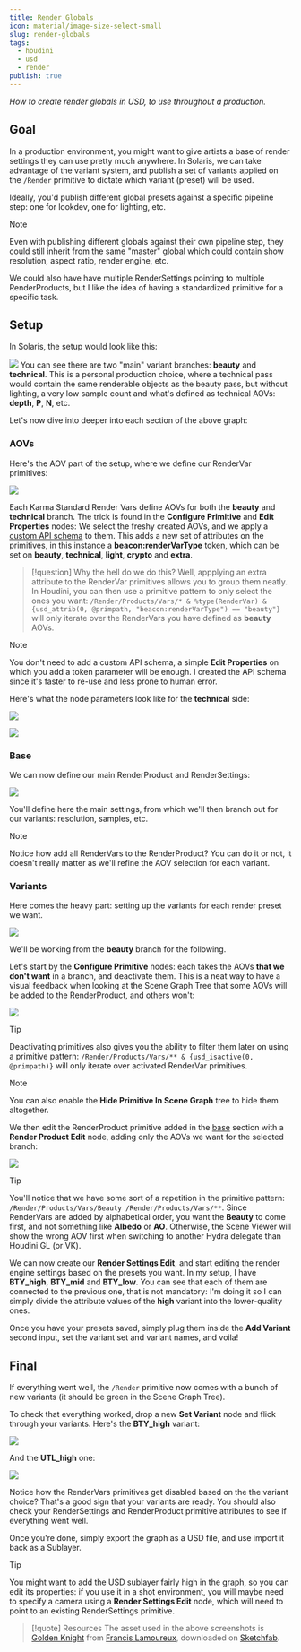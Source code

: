 ```yaml
---
title: Render Globals
icon: material/image-size-select-small
slug: render-globals
tags:
  - houdini
  - usd
  - render
publish: true
---
```


_How to create render globals in USD, to use throughout a production._

## Goal

In a production environment, you might want to give artists a base of render settings they can use pretty much anywhere. In Solaris, we can take advantage of the variant system, and publish a set of variants applied on the `/Render` primitive to dictate which variant (preset) will be used.

Ideally, you'd publish different global presets against a specific pipeline step: one for lookdev, one for lighting, etc. 

> [!note]
> Even with publishing different globals against their own pipeline step, they could still inherit from the same "master" global which could contain show resolution, aspect ratio, render engine, etc.

We could also have have multiple RenderSettings pointing to multiple RenderProducts, but I like the idea of having a standardized primitive for a specific task.

## Setup

In Solaris, the setup would look like this: 

![](../../../../_attachments/houdini_Y3wS1c5Cwr.png)
You can see there are two "main" variant branches: **beauty** and **technical**. This is a personal production choice, where a technical pass would contain the same renderable objects as the beauty pass, but without lighting, a very low sample count and what's defined as technical AOVs: **depth**, **P**, **N**, etc.

Let's now dive into deeper into each section of the above graph:
### AOVs

Here's the AOV part of the setup, where we define our RenderVar primitives:

![](../../../../_attachments/houdini_kTjFauu0IH.png)

Each Karma Standard Render Vars define AOVs for both the **beauty** and **technical** branch. The trick is found in the **Configure Primitive** and **Edit Properties** nodes: We select the freshy created AOVs, and we apply a [custom API schema](../Plugins/Custom%20Schemas.md) to them. This adds a new set of attributes on the primitives, in this instance a **beacon:renderVarType** token, which can be set on **beauty**, **technical**, **light**, **crypto** and **extra**.

> [!question]
> Why the hell do we do this? Well, appplying an extra attribute to the RenderVar primitives allows you to group them neatly. In Houdini, you can then use a primitive pattern to only select the ones you want: `/Render/Products/Vars/* & %type(RenderVar) & {usd_attrib(0, @primpath, "beacon:renderVarType") == "beauty"}` will only iterate over the RenderVars you have defined as **beauty** AOVs.

> [!note]
> You don't need to add a custom API schema, a simple **Edit Properties** on which you add a token parameter will be enough. I created the API schema since it's faster to re-use and less prone to human error.

Here's what the node parameters look like for the **technical** side:

![](../../../../_attachments/houdini_CZaD48TUIz.png)

![](../../../../_attachments/houdini_DAKE2LFwfN.png)

### Base

We can now define our main RenderProduct and RenderSettings:

![](../../../../_attachments/houdini_9wYiAGMLSr.png)

You'll define here the main settings, from which we'll then branch out for our variants: resolution, samples, etc.

> [!note]
> Notice how add all RenderVars to the RenderProduct? You can do it or not, it doesn't really matter as we'll refine the AOV selection for each variant.

### Variants

Here comes the heavy part: setting up the variants for each render preset we want.

![](../../../../_attachments/houdini_EbHPOnuVH5.png)

We'll be working from the **beauty** branch for the following.

Let's start by the **Configure Primitive** nodes: each takes the AOVs **that we don't want** in a branch, and deactivate them. This is a neat way to have a visual feedback when looking at the Scene Graph Tree that some AOVs will be added to the RenderProduct, and others won't:

![](../../../../_attachments/houdini_pz44VAdT28.png)

>[!tip]
> Deactivating primitives also gives you the ability to filter them later on using a primitive pattern: `/Render/Products/Vars/** & {usd_isactive(0, @primpath)}` will only iterate over activated RenderVar primitives.

> [!note]
> You can also enable the **Hide Primitive In Scene Graph** tree to hide them altogether.

We then edit the RenderProduct primitive added in the [base](#Base) section with a **Render Product Edit** node, adding only the AOVs we want for the selected branch:

![](../../../../_attachments/houdini_v2HyT8QQq6.png)

> [!tip]
> You'll notice that we have some sort of a repetition in the primitive pattern: `/Render/Products/Vars/Beauty /Render/Products/Vars/**`. Since RenderVars are added by alphabetical order, you want the **Beauty** to come first, and not something like **Albedo** or **AO**. Otherwise, the Scene Viewer will show the wrong AOV first when switching to another Hydra delegate than Houdini GL (or VK).

We can now create our **Render Settings Edit**, and start editing the render engine settings based on the presets you want. In my setup, I have **BTY_high**, **BTY_mid** and **BTY_low**. You can see that each of them are connected to the previous one, that is not mandatory: I'm doing it so I can simply divide the attribute values of the **high** variant into the lower-quality ones.

Once you have your presets saved, simply plug them inside the **Add Variant** second input, set the variant set and variant names, and voila!

## Final

If everything went well, the `/Render` primitive now comes with a bunch of new variants (it should be green in the Scene Graph Tree).

To check that everything worked, drop a new **Set Variant** node and flick through your variants. Here's the **BTY_high** variant:

![](../../../../_attachments/houdini_NNlMeOUbAa%201.png)

And the **UTL_high** one:

![](../../../../_attachments/houdini_43rZx63Jll.png)

Notice how the RenderVars primitives get disabled based on the the variant choice? That's a good sign that your variants are ready. You should also check your RenderSettings and RenderProduct primitive attributes to see if everything went well.

Once you're done, simply export the graph as a USD file, and use import it back as a Sublayer.

> [!tip]
> You might want to add the USD sublayer fairly high in the graph, so you can edit its properties: if you use it in a shot environment, you will maybe need to specify a camera using a **Render Settings Edit** node, which will need to point to an existing RenderSettings primitive.

> [!quote] Resources
> The asset used in the above screenshots is [Golden Knight](https://www.artstation.com/artwork/o2L6ZB) from [Francis Lamoureux](https://www.artstation.com/francislamoureux), downloaded on [Sketchfab](https://sketchfab.com/3d-models/golden-knight-06555f9ebaa640d8a50f356ffb67e8c9).